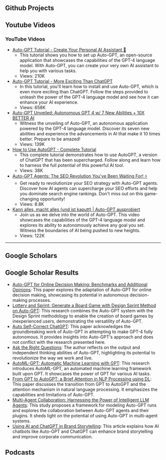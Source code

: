 ## Github Projects



## Youtube Videos

### YouTube Videos
- [Auto-GPT Tutorial - Create Your Personal AI Assistant 🦾](https://www.youtube.com/watch?v=jn8n212l3PQ)
    - This tutorial shows you how to set up Auto-GPT, an open-source application that showcases the capabilities of the GPT-4 language model. With Auto-GPT, you can create your very own AI assistant to help you with various tasks.
    - Views: 210K
- [Auto-GPT Tutorial - More Exciting Than ChatGPT](https://www.youtube.com/watch?v=FeIIaJUN-4A)
    - In this tutorial, you'll learn how to install and use Auto-GPT, which is even more exciting than ChatGPT. Follow the steps provided to unleash the power of the GPT-4 language model and see how it can enhance your AI experience.
    - Views: 658K 
- [Auto-GPT Unveiled: Autonomous GPT 4 w/ 7 New Abilities + 10X BETTER AI](https://www.youtube.com/watch?v=ucfQzC8GR7k)
    - Witness the unveiling of Auto-GPT, an autonomous application powered by the GPT-4 language model. Discover its seven new abilities and experience the advancements in AI that make it 10 times better. Prepare to be amazed!
    - Views: 139K
- [How to Use AutoGPT - Complete Tutorial](https://www.youtube.com/watch?v=v-5AWQlTFw8)
    - This complete tutorial demonstrates how to use AutoGPT, a version of ChatGPT that has been supercharged. Follow along and learn how to harness the full potential of this powerful AI tool.
    - Views: 38K
- [Auto-GPT Agents: The SEO Revolution You've Been Waiting For! ⚡](https://www.youtube.com/watch?v=TPO4lxqM5sY)
    - Get ready to revolutionize your SEO strategy with Auto-GPT agents. Discover how AI agents can supercharge your SEO efforts and help you dominate search engine rankings. Don't miss out on this game-changing opportunity!
    - Views: 8.8K
- [Kann alles, macht alles (und ist kaputt) | Auto-GPT ausprobiert](https://www.youtube.com/watch?v=MwlKlC2gBSs)
    - Join us as we delve into the world of Auto-GPT. This video showcases the capabilities of the GPT-4 language model and explores its ability to autonomously achieve any goal you set. Witness the boundaries of AI being pushed to new heights.
    - Views: 122K
---

## Google Scholars

## Google Scholar Results
- [Auto-GPT for Online Decision Making: Benchmarks and Additional Opinions](https://arxiv.org/abs/2306.02224): This paper explores the adaptation of Auto-GPT for online decision making, showcasing its potential in autonomous decision-making processes.
- [Lottery and Sprint: Generate a Board Game with Design Sprint Method on Auto-GPT](https://arxiv.org/abs/2307.00348): This research combines the Auto-GPT system with the Design Sprint methodology to enable the creation of board games by inexperienced users, demonstrating the versatility of Auto-GPT.
- [Auto Self-Correct ChatGPT](https://www.techrxiv.org/articles/preprint/Auto_Self-Correct_ChatGPT/22688317): This paper acknowledges the groundbreaking work of Auto-GPT in attempting to make GPT-4 fully autonomous. It provides insights into Auto-GPT's approach and does not conflict with the research presented here.
- [Ask the Right Questions](https://search.proquest.com/openview/a7420cd9fadf4e7c3f2b410e739ff36b/1?pq-origsite=gscholar&cbl=48426): The author reflects on the output and independent thinking abilities of Auto-GPT, highlighting its potential to revolutionize the way we work and live.
- [AutoML-GPT: Automatic Machine Learning with GPT](https://arxiv.org/abs/2305.02499): This research introduces AutoML-GPT, an automated machine learning framework built upon GPT. It showcases the power of GPT for various AI tasks.
- [From GPT to AutoGPT: a Brief Attention in NLP Processing using DL](https://www.researchgate.net/profile/Mohamed-Fezari-2/publication/370107237_From_GPT_to_AutoGPT_a_Brief_Attention_in_NLP_Processing_using_DL/links/643fd87a2eca706c8b6d151b/From-GPT-to-AutoGPT-a-Brief-Attention-in-NLP-Processing-using-DL.pdf): This paper discusses the transition from GPT to AutoGPT and the attention mechanism in natural language processing. It emphasizes the capabilities and limitations of Auto-GPT.
- [Multi-Agent Collaboration: Harnessing the Power of Intelligent LLM Agents](https://arxiv.org/abs/2306.03314): This study proposes a framework for modeling Auto-GPT runs and explores the collaboration between Auto-GPT agents and their plugins. It sheds light on the potential of using Auto-GPT in multi-agent systems.
- [Using AI and ChatGPT in Brand Storytelling](https://aisel.aisnet.org/amcis2023/sig_aiaa/sig_aiaa/14/): This article explains how AI chatbots like Auto-GPT and ChatGPT can enhance brand storytelling and improve corporate communication.

## Podcasts



